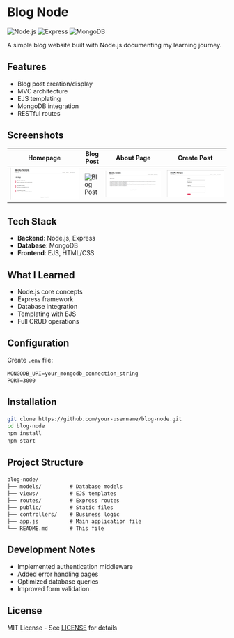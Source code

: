# Blog Node 

![Node.js](https://img.shields.io/badge/Node.js-18.x-green)
![Express](https://img.shields.io/badge/Express-4.x-lightgrey)
![MongoDB](https://img.shields.io/badge/MongoDB-7.x-green)

A simple blog website built with Node.js documenting my learning journey.

## Features
- Blog post creation/display
- MVC architecture
- EJS templating
- MongoDB integration
- RESTful routes

## Screenshots
| Homepage | Blog Post | About Page | Create Post |
|----------|-----------|------------|-------------|
| ![Homepage](screenshots/home.png) | ![Blog Post](screenshots/post.png) | ![About](screenshots/about.png) | ![Create](screenshots/create.png) |

## Tech Stack
- **Backend**: Node.js, Express
- **Database**: MongoDB
- **Frontend**: EJS, HTML/CSS

## What I Learned
- Node.js core concepts
- Express framework
- Database integration
- Templating with EJS
- Full CRUD operations

## Configuration
Create `.env` file:
```
MONGODB_URI=your_mongodb_connection_string
PORT=3000
```

## Installation
```bash
git clone https://github.com/your-username/blog-node.git
cd blog-node
npm install
npm start
```

## Project Structure
```
blog-node/
├── models/         # Database models
├── views/          # EJS templates
├── routes/         # Express routes
├── public/         # Static files
├── controllers/    # Business logic
├── app.js          # Main application file
└── README.md       # This file
```

## Development Notes
- Implemented authentication middleware
- Added error handling pages
- Optimized database queries
- Improved form validation

## License
MIT License - See [LICENSE](LICENSE) for details
